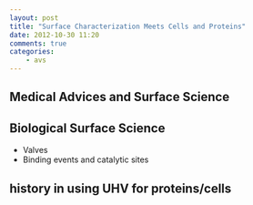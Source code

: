 ```yaml
---
layout: post
title: "Surface Characterization Meets Cells and Proteins"
date: 2012-10-30 11:20
comments: true
categories: 
    - avs
---
```


## Medical Advices and Surface Science

## Biological Surface Science
* Valves
* Binding events and catalytic sites
    
## history in using UHV for proteins/cells
